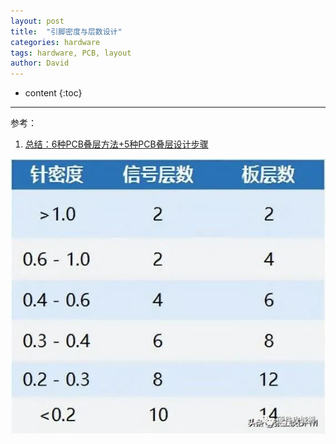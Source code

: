 ```yaml
---
layout: post
title:  "引脚密度与层数设计"
categories: hardware
tags: hardware, PCB, layout
author: David
---
```


* content
{:toc}

---

参考：
1. [总结：6种PCB叠层方法+5种PCB叠层设计步骤](https://mp.weixin.qq.com/s/rv33QyfcdTa3A5koaeX-xA)



![rawRGB数据格式](https://github.com/titron/titron.github.io/raw/master/img/2023-08-16-pins_layers_design.jpg)
